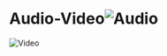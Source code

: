# Audio-Video![Audio](https://user-images.githubusercontent.com/125437971/233804276-c3500992-b4d9-4c67-9623-ca351cc42627.PNG)
![Video](https://user-images.githubusercontent.com/125437971/233804282-6485f379-50c2-48c3-b1b9-a003fb81477b.PNG)

